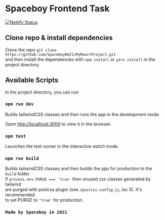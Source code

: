 # Spaceboy Frontend Task

[![Netlify Status](https://api.netlify.com/api/v1/badges/781d7296-e49c-44e3-bf21-74cc2dc33d6f/deploy-status)](https://app.netlify.com/sites/human-exponent/deploys)

## Clone repo & install dependencies

Clone the repo `git clone https://github.com/Spaceboy0621/MyReactProject.git`<br />
and then install the dependencies with `npm install` or `yarn install` in the project directory<br />

## Available Scripts

In the project directory, you can run:<br />

### `npm run dev`

Builds tailwindCSS classes and then runs the app in the development mode.<br />

Open [http://localhost:3000](http://localhost:3000) to view it in the browser.<br />

### `npm test`

Launches the test runner in the interactive watch mode.<br />

### `npm run build`

Builds tailwindCSS classes and then builds the app for production to the `build` folder.<br />
If `process.env.PURGE === 'true'` then unused css classes generated by tailwind<br />
are purged with postcss plugin (see `/postcss.config.js`, loc 5). It's recommended<br />
to set PURGE to `'true'` for production.<br />

### `Made by Spaceboy in 2021`
